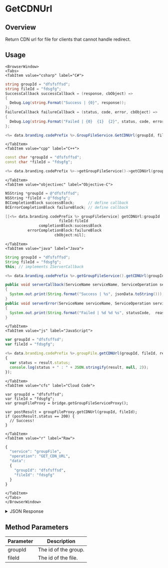 # GetCDNUrl
## Overview
Return CDN url for file for clients that cannot handle redirect.

<PartialServop service_name="groupFile" operation_name="GET_CDN_URL" />

## Usage

```mdx-code-block
<BrowserWindow>
<Tabs>
<TabItem value="csharp" label="C#">
```

```csharp
string groupId = "dfsfsffsd";
string fileId = "fdsgfg";
SuccessCallback successCallback = (response, cbObject) =>
{
  Debug.Log(string.Format("Success | {0}", response));
};
FailureCallback failureCallback = (status, code, error, cbObject) =>
{
  Debug.Log(string.Format("Failed | {0}  {1}  {2}", status, code, error));
};

<%= data.branding.codePrefix %>.GroupFileService.GetCDNUrl(groupId, fileId, successCallback, failureCallback);
```

```mdx-code-block
</TabItem>
<TabItem value="cpp" label="C++">
```

```cpp
const char *groupId = "dfsfsffsd";
const char *fileId = "fdsgfg";

<%= data.branding.codePrefix %>->getGroupFileService()->getCDNUrl(groupId, fileId, this);
```

```mdx-code-block
</TabItem>
<TabItem value="objectivec" label="Objective-C">
```

```objectivec
NSString *groupId = @"dfsfsffsd";
NSString *fileId = @"fdsgfg";
BCCompletionBlock successBlock;      // define callback
BCErrorCompletionBlock failureBlock; // define callback

[[<%= data.branding.codePrefix %> groupFileService] getCDNUrl:groupId
                        fileId:fileId
               completionBlock:successBlock
          errorCompletionBlock:failureBlock
                      cbObject:nil];
```

```mdx-code-block
</TabItem>
<TabItem value="java" label="Java">
```

```java
String groupId = "dfsfsffsd";
String fileId = "fdsgfg";
this; // implements IServerCallback

<%= data.branding.codePrefix %>.getGroupFileService().getCDNUrl(groupId, fileId, this);

public void serverCallback(ServiceName serviceName, ServiceOperation serviceOperation, JSONObject jsonData)
{
  System.out.print(String.format("Success | %s", jsonData.toString()));
}
public void serverError(ServiceName serviceName, ServiceOperation serviceOperation, int statusCode, int reasonCode, String jsonError)
{
  System.out.print(String.format("Failed | %d %d %s", statusCode,  reasonCode, jsonError.toString()));
}
```

```mdx-code-block
</TabItem>
<TabItem value="js" label="JavaScript">
```

```javascript
var groupId = "dfsfsffsd";
var fileId = "fdsgfg";

<%= data.branding.codePrefix %>.groupFile.getCDNUrl(groupId, fileId, result =>
{
  var status = result.status;
  console.log(status + " : " + JSON.stringify(result, null, 2));
});
```

```mdx-code-block
</TabItem>
<TabItem value="cfs" label="Cloud Code">
```

```cfscript
var groupId = "dfsfsffsd";
var fileId = "fdsgfg";
var groupFileProxy = bridge.getGroupFileServiceProxy();

var postResult = groupFileProxy.getCDNUrl(groupId, fileId);
if (postResult.status == 200) {
  // Success!
}
```

```mdx-code-block
</TabItem>
<TabItem value="r" label="Raw">
```

```r
{
  "service": "groupFile",
  "operation": "GET_CDN_URL",
  "data":
  {
    "groupId": "dfsfsffsd",
    "fileId": "fdsgfg"
  }
}
```

```mdx-code-block
</TabItem>
</Tabs>
</BrowserWindow>
```

<details>
<summary>JSON Response</summary>

```json
{
  "data": {
    "cdnUrl": "https://cdn-2022-internal.braincloudservers.com/bc/g/23782/gr/2bf538d1-19ea-4e14-9862-f979215e09b7/d9e937cc-750f-4414-962c-838f1af3f34a/6d938c22-3b8c-4b99-a913-2edafed71a83/V1/glog.json?Expires=1677524402&Signature=Cymd~D94yLPZy4CKyn7FwRxmIvOY9YaHGqL6sMoGCkK8EmZOxXcKAztYZPZRFZdyHlWMhF8lpwasJFxiq6oOAwSEsjtQrHzs4tzO17QBzoLHabqH37H1Rre2LybmdIgVu5h7k3iFuggBvXt5QR1oTMEZPJ1Wn5TAaByj0VywfXkx2eXxKnIBm1JkccjP~IAjC9may22QduZNWivTQuu2jZG5bdjq3x96BWUMbgON2XWfyZCqSV4OFKeIN2LCc-QR2OvL6x-4VJF1nepBXOkvX-oC~WpkbEJ21ARZ9wtKhTubA~UAq0THmmR-PZb070NeSdh4OYsEeDUSXraaob7E6Q__&Key-Pair-Id=KG07XY8JT6H1V",
    "groupId": "2bf538d1-19ea-4e14-9862-f979215e09b7",
    "appServerUrl": "https://api.internal.braincloudservers.com/files/bc/g/23782/gr/2bf538d1-19ea-4e14-9862-f979215e09b7/d9e937cc-750f-4414-962c-838f1af3f34a/6d938c22-3b8c-4b99-a913-2edafed71a83/V1/glog.json"
  },
  "status": 200
}
```
</details>

## Method Parameters
Parameter | Description
--------- | -----------
groupId | The id of the group.
fileId | The id of the file.


